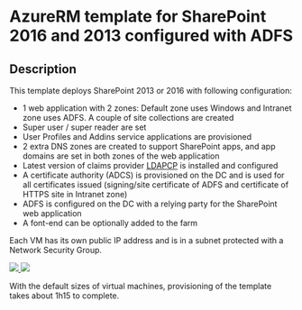 # AzureRM template for SharePoint 2016 and 2013 configured with ADFS

## Description

This template deploys SharePoint 2013 or 2016 with following configuration:

* 1 web application with 2 zones: Default zone uses Windows and Intranet zone uses ADFS. A couple of site collections are created
* Super user / super reader are set
* User Profiles and Addins service applications are provisioned
* 2 extra DNS zones are created to support SharePoint apps, and app domains are set in both zones of the web application
* Latest version of claims provider [LDAPCP](https://ldapcp.com/) is installed and configured
* A certificate authority (ADCS) is provisioned on the DC and is used for all certificates issued (signing/site certificate of ADFS and certificate of HTTPS site in Intranet zone)
* ADFS is configured on the DC with a relying party for the SharePoint web application
* A font-end can be optionally added to the farm

Each VM has its own public IP address and is in a subnet protected with a Network Security Group.

<a href="https://portal.azure.com/#create/Microsoft.Template/uri/https%3A%2F%2Fraw.githubusercontent.com%2FYvand%2FAzureRM-Templates%2Fmaster%2FSharePoint%2FSharePoint-ADFS%2Fazuredeploy.json" target="_blank">
    <img src="http://azuredeploy.net/deploybutton.png"/>
</a>
<a href="http://armviz.io/#/?load=https%3A%2F%2Fraw.githubusercontent.com%2FYvand%2FAzureRM-Templates%2Fmaster%2FSharePoint%2FSharePoint-ADFS%2Fazuredeploy.json" target="_blank">
    <img src="http://armviz.io/visualizebutton.png"/>
</a>

With the default sizes of virtual machines, provisioning of the template takes about 1h15 to complete.

